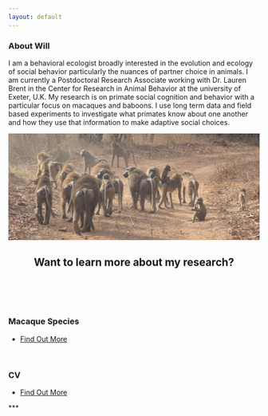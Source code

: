 ```yaml
---
layout: default
---
```


<!-- Section -->
<h3>About Will</h3>

<p>
I am a behavioral ecologist broadly interested in the evolution and ecology of social behavior particularly the nuances of partner choice in animals.
I am currently a Postdoctoral Research Associate working with Dr. Lauren Brent in the Center for Research in Animal Behavior at the university of Exeter, U.K. 
My research is on primate social cognition and behavior with a particular focus on macaques and baboons. I use long term data and field based experiments to investigate what primates know about one another and how they use that information to make adaptive social choices. 
</p>

<img class="image" src="assets/images/DSC_0401.JPG" /></div><br/>


<!-- Section -->
<section>
	<header class="major">
		<h2>Want to learn more about my research?</h2>
	</header>
	<div class="posts">
		<article>
			<a href="{{ 'Research' | absolute_url }}" class="image"><img src="assets/images/rhesus mom blonde - Alyssa Arre.jpg" width="200" alt="" /></a>
			<h3>Macaque Species</h3>
			<ul class="actions">
				<li><a href="{{ 'research' | absolute_url }}" class="button">Find Out More</a></li>
			</ul>
		</article>
		<article>
			<a href="{{ 'database' | absolute_url }}" class="image"><img src="assets/images/gorontalo macaque cropped.jpg" width="200" alt="" /></a>
			<h3>CV</h3>
			<ul class="actions">
				<li><a href="{{ 'database' | absolute_url }}" class="button">Find Out More</a></li>
			</ul>
		</article>
	</div>
</section>
***

